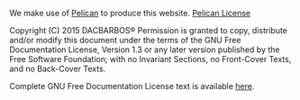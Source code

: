 We make use of [Pelican](http://getpelican.com) to produce this website.
[Pelican License](https://github.com/pelican/pelican/blob/master/pelican/copying.txt)

Copyright (C) 2015 DACBARBOS®
    Permission is granted to copy, distribute and/or modify this document
    under the terms of the GNU Free Documentation License, Version 1.3
    or any later version published by the Free Software Foundation;
    with no Invariant Sections, no Front-Cover Texts, and no Back-Cover Texts.

Complete GNU Free Documentation License text is available [here](https://gnu.org/licenses/fdl.html).
